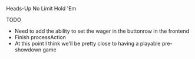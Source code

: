 Heads-Up No Limit Hold 'Em

TODO
- Need to add the ability to set the wager in the buttonrow in the frontend
- Finish processAction
- At this point I think we'll be pretty close to having a playable pre-showdown game